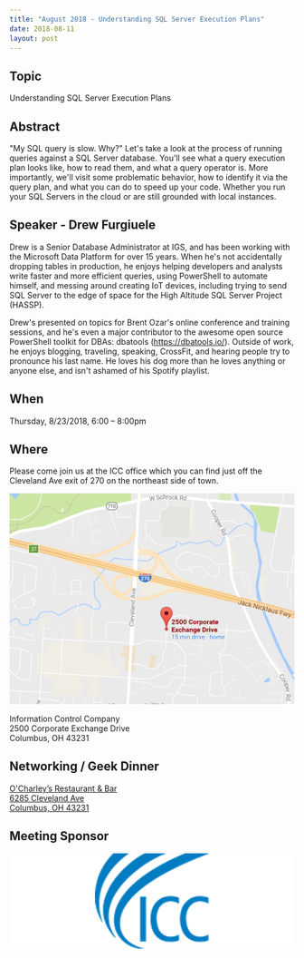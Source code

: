 ```yaml
---
title: "August 2018 - Understanding SQL Server Execution Plans"
date: 2018-08-11
layout: post
---
```


## Topic

Understanding SQL Server Execution Plans

## Abstract

"My SQL query is slow. Why?" Let's take a look at the process of running queries against a SQL Server database. You'll see what a query execution plan looks like, how to read them, and what a query operator is. More importantly, we'll visit some problematic behavior, how to identify it via the query plan, and what you can do to speed up your code. Whether you run your SQL Servers in the cloud or are still grounded with local instances.

## Speaker - Drew Furgiuele

Drew is a Senior Database Administrator at IGS, and has been working with the Microsoft Data Platform for over 15 years. When he's not accidentally dropping tables in production, he enjoys helping developers and analysts write faster and more efficient queries, using PowerShell to automate himself, and messing around creating IoT devices, including trying to send SQL Server to the edge of space for the High Altitude SQL Server Project (HASSP). 

Drew's presented on topics for Brent Ozar's online conference and training sessions, and he's even a major contributor to the awesome open source PowerShell toolkit for DBAs: dbatools (https://dbatools.io/). Outside of work, he enjoys blogging, traveling, speaking, CrossFit, and hearing people try to pronounce his last name. He loves his dog more than he loves anything or anyone else, and isn't ashamed of his Spotify playlist.

## When

Thursday, 8/23/2018, 6:00 – 8:00pm

## Where

Please come join us at the ICC office which you can find just off the Cleveland Ave exit of 270 on the northeast side of town.

<a href="https://www.google.com/maps/place/2500+Corporate+Exchange+Dr,+Columbus,+OH+43231/"><img src="/images/maps/icc.png" alt="Google Map of 2500 Corporate Exchange Dr, Columbus, OH 43231"></a>

Information Control Company<br/>
2500 Corporate Exchange Drive<br/>
Columbus, OH 43231

## Networking / Geek Dinner

<a href="http://www.ocharleys.com/">O'Charley’s Restaurant & Bar</a><br/>
<a href="https://goo.gl/maps/dV27myYuraR2">6285 Cleveland Ave</a><br/>
<a href="https://goo.gl/maps/dV27myYuraR2">Columbus, OH 43231</a>

## Meeting Sponsor

[![ICC](/images/sponsors/icc_large.png)](https://www.icctechnology.com/)
